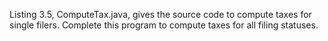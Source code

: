 Listing 3.5, ComputeTax.java, gives the source code to compute taxes for single filers. Complete this program to compute taxes for all filing statuses.